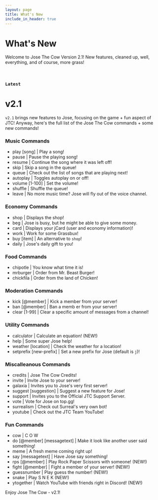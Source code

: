 ```yaml
---
layout: page
title: What's New
include_in_header: true
---
```


# What's New
Welcome to Jose The Cow Version 2.1! New features, cleaned up, well, everything, and of course, more grass!

<br>

### `Latest`
# **v2.1**
`v2.1` brings new features to Jose, focusing on the game + fun aspect of JTC! Anyway, here's the full list of the Jose The Cow commands + some new commands!

### Music Commands
- play [song] | Play a song!
- pause | Pause the playing song!
- resume | Continue the song where it was left off!
- skip | Skip a song in the queue!
- queue | Check out the list of songs that are playing next!
- autoplay | Toggles autoplay on or off!
- volume [1-100] | Set the volume!
- shuffle | Shuffle the queue!
- leave | No more music time? Jose will fly out of the voice channel.

### Economy Commands
- shop | Displays the shop!
- beg | Jose is busy, but he might be able to give some money.
- card | Displays your jCard (user and economy information)!
- work | Work for some Grassbux!
- buy [item] | An alternative to `shop`!
- daily | Jose's daily gift to you!

### Food Commands
- chipotle | You know what time it is!
- mrburger | Order from Mr. Beast Burger!
- chickfila | Order from the land of Chicken!

### Moderation Commands
- kick [@member] | Kick a member from your server!
- ban [@member] | Ban a memb er from your server!
- clear [1-99] | Clear a specific amount of messages from a channel!

### Utility Commands
- calculator | Calculate an equation! (NEW!)
- help | Some super Jose help!
- weather [location] | Check the weather for a location!
- setprefix [new-prefix] | Set a new prefix for Jose (default is `j`)!

### Miscalleanous Commands
- credits | Jose The Cow Credits!
- invite | Invite Jose to your server!
- galaxia | Invites you to Jose's very first server!
- suggest [suggestion] | Suggest a new feature for Jose!
- support | Invites you to the Official JTC Support Server.
- vote | Vote for Jose on top.gg!
- surrealism | Check out Surreal's very own bot!
- youtube | Check out the JTC Team YouTube!

### Fun Commands
- cow | C O W 
- do [@member] [messagetext] | Make it look like another user said something!
- meme | A fresh meme coming right up!
- say [messagetext] | Have Jose say something!
- rps [@member] | Play Rock Paper Scissors with someone! (NEW!)
- fight [@member] | Fight a member of your server! (NEW!)
- guessnumber | Play guess the number! (NEW!)
- snake | Play S N E K (NEW!)
- ytogether | Watch YouTube with friends right in Discord! (NEW!)


Enjoy Jose The Cow - v2.1!
